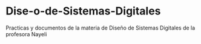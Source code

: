# Dise-o-de-Sistemas-Digitales
Practicas y documentos de la materia de Diseño de Sistemas Digitales de la profesora Nayeli
